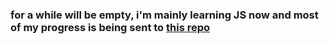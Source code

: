 ### for a while will be empty, i'm mainly learning JS now and most of my progress is being sent to [this repo](https://github.com/Gabriel-Marino/freeCodeCamp---JavaScript-Algorithms-and-Data-Structures)
